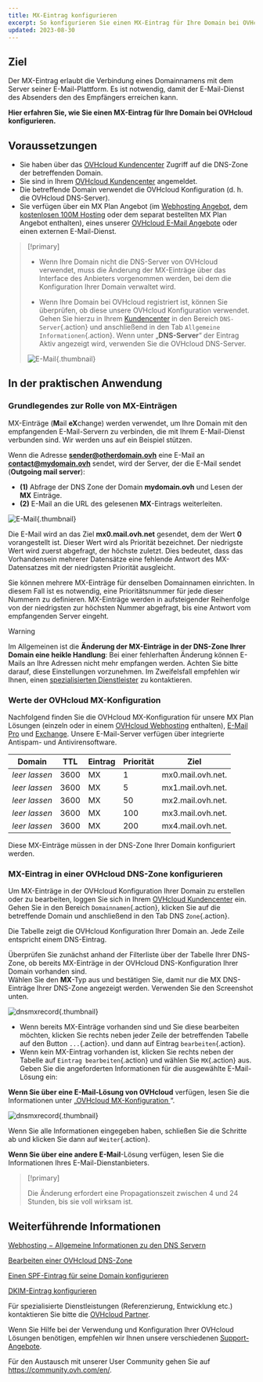 ```yaml
---
title: MX-Eintrag konfigurieren
excerpt: So konfigurieren Sie einen MX-Eintrag für Ihre Domain bei OVHcloud
updated: 2023-08-30
---
```


## Ziel

Der MX-Eintrag erlaubt die Verbindung eines Domainnamens mit dem Server seiner E-Mail-Plattform. Es ist notwendig, damit der E-Mail-Dienst des Absenders den des Empfängers erreichen kann.

**Hier erfahren Sie, wie Sie einen MX-Eintrag für Ihre Domain bei OVHcloud konfigurieren.**

## Voraussetzungen

- Sie haben über das [OVHcloud Kundencenter](https://www.ovh.com/auth/?action=gotomanager&from=https://www.ovh.de/&ovhSubsidiary=de) Zugriff auf die DNS-Zone der betreffenden Domain.
- Sie sind in Ihrem [OVHcloud Kundencenter](https://www.ovh.com/auth/?action=gotomanager&from=https://www.ovh.de/&ovhSubsidiary=de) angemeldet.
- Die betreffende Domain verwendet die OVHcloud Konfiguration (d. h. die OVHcloud DNS-Server).
- Sie verfügen über ein MX Plan Angebot (im [Webhosting Angebot](https://www.ovhcloud.com/de/web-hosting/), dem [kostenlosen 100M Hosting](https://www.ovhcloud.com/de/domains/free-web-hosting/) oder dem separat bestellten MX Plan Angebot enthalten), eines unserer [OVHcloud E-Mail Angebote](https://www.ovhcloud.com/de/emails/) oder einen externen E-Mail-Dienst.

> [!primary]
>
> - Wenn Ihre Domain nicht die DNS-Server von OVHcloud verwendet, muss die Änderung der MX-Einträge über das Interface des Anbieters vorgenommen werden, bei dem die Konfiguration Ihrer Domain verwaltet wird.
>
> - Wenn Ihre Domain bei OVHcloud registriert ist, können Sie überprüfen, ob diese unsere OVHcloud Konfiguration verwendet. Gehen Sie hierzu in Ihrem [Kundencenter](https://www.ovh.com/auth/?action=gotomanager&from=https://www.ovh.de/&ovhSubsidiary=de) in den Bereich `DNS-Server`{.action} und anschließend in den Tab `Allgemeine Informationen`{.action}. Wenn unter „**DNS-Server**“ der Eintrag Aktiv angezeigt wird, verwenden Sie die OVHcloud DNS-Server.
>
> ![E-Mail](images/email-dns-conf-mx00.png){.thumbnail}

## In der praktischen Anwendung

### Grundlegendes zur Rolle von MX-Einträgen 

MX-Einträge (**M**ail **eX**change) werden verwendet, um Ihre Domain mit den empfangenden E-Mail-Servern zu verbinden, die mit Ihrem E-Mail-Dienst verbunden sind. Wir werden uns auf ein Beispiel stützen.

Wenn die Adresse **sender@otherdomain.ovh** eine E-Mail an **contact@mydomain.ovh** sendet, wird der Server, der die E-Mail sendet (**Outgoing mail server**):
- **(1)** Abfrage der DNS Zone der Domain **mydomain.ovh** und Lesen der **MX** Einträge.
- **(2)** E-Mail an die URL des gelesenen **MX**-Eintrags weiterleiten.

![E-Mail](images/email-dns-conf-mx01.png){.thumbnail}

Die E-Mail wird an das Ziel **mx0.mail.ovh.net** gesendet, dem der Wert **0** vorangestellt ist. Dieser Wert wird als Priorität bezeichnet. Der niedrigste Wert wird zuerst abgefragt, der höchste zuletzt. Dies bedeutet, dass das Vorhandensein mehrerer Datensätze eine fehlende Antwort des MX-Datensatzes mit der niedrigsten Priorität ausgleicht.

Sie können mehrere MX-Einträge für denselben Domainnamen einrichten. In diesem Fall ist es notwendig, eine Prioritätsnummer für jede dieser Nummern zu definieren. MX-Einträge werden in aufsteigender Reihenfolge von der niedrigsten zur höchsten Nummer abgefragt, bis eine Antwort vom empfangenden Server eingeht.

> [!warning]
>
> Im Allgemeinen ist die **Änderung der MX-Einträge in der DNS-Zone Ihrer Domain eine heikle Handlung**: Bei einer fehlerhaften Änderung können E-Mails an Ihre Adressen nicht mehr empfangen werden. Achten Sie bitte darauf, diese Einstellungen vorzunehmen.
> Im Zweifelsfall empfehlen wir Ihnen, einen [spezialisierten Dienstleister](https://partner.ovhcloud.com/fr/directory/) zu kontaktieren.

### Werte der OVHcloud MX-Konfiguration <a name="mxovhcloud"></a>

Nachfolgend finden Sie die OVHcloud MX-Konfiguration für unsere MX Plan Lösungen (einzeln oder in einem [OVHcloud Webhosting](https://www.ovhcloud.com/de/web-hosting/) enthalten), [E-Mail Pro](https://www.ovhcloud.com/de/emails/email-pro/) und [Exchange](https://www.ovhcloud.com/de/emails/). Unsere E-Mail-Server verfügen über integrierte Antispam- und Antivirensoftware.

|Domain|TTL|Eintrag|Priorität|Ziel|
|---|---|---|---|---|
|*leer lassen*|3600|MX|1|mx0.mail.ovh.net.|
|*leer lassen*|3600|MX|5|mx1.mail.ovh.net.|
|*leer lassen*|3600|MX|50|mx2.mail.ovh.net.|
|*leer lassen*|3600|MX|100|mx3.mail.ovh.net.|
|*leer lassen*|3600|MX|200|mx4.mail.ovh.net.|

Diese MX-Einträge müssen in der DNS-Zone Ihrer Domain konfiguriert werden.

### MX-Eintrag in einer OVHcloud DNS-Zone konfigurieren

Um MX-Einträge in der OVHcloud Konfiguration Ihrer Domain zu erstellen oder zu bearbeiten, loggen Sie sich in Ihrem [OVHcloud Kundencenter](https://www.ovh.com/auth/?action=gotomanager&from=https://www.ovh.de/&ovhSubsidiary=de) ein. Gehen Sie in den Bereich `Domainnamen`{.action}, klicken Sie auf die betreffende Domain und anschließend in den Tab DNS `Zone`{.action}.

Die Tabelle zeigt die OVHcloud Konfiguration Ihrer Domain an. Jede Zeile entspricht einem DNS-Eintrag.

Überprüfen Sie zunächst anhand der Filterliste über der Tabelle Ihrer DNS-Zone, ob bereits MX-Einträge in der OVHcloud DNS-Konfiguration Ihrer Domain vorhanden sind.<br>
Wählen Sie den **MX**-Typ aus und bestätigen Sie, damit nur die MX DNS-Einträge Ihrer DNS-Zone angezeigt werden. Verwenden Sie den Screenshot unten.

![dnsmxrecord](images/mx-records-dns-zone.png){.thumbnail}

- Wenn bereits MX-Einträge vorhanden sind und Sie diese bearbeiten möchten, klicken Sie rechts neben jeder Zeile der betreffenden Tabelle auf den Button `...`{.action}. und dann auf Eintrag `bearbeiten`{.action}.
- Wenn kein MX-Eintrag vorhanden ist, klicken Sie rechts neben der Tabelle auf `Eintrag bearbeiten`{.action} und wählen Sie `MX`{.action} aus. Geben Sie die angeforderten Informationen für die ausgewählte E-Mail-Lösung ein:

**Wenn Sie über eine E-Mail-Lösung von OVHcloud** verfügen, lesen Sie die Informationen unter „[OVHcloud MX-Konfiguration ](#mxovhcloud)“.

![dnsmxrecord](images/mx-records-dns-zone-modif.png){.thumbnail}

Wenn Sie alle Informationen eingegeben haben, schließen Sie die Schritte ab und klicken Sie dann auf `Weiter`{.action}.

**Wenn Sie über eine andere E-Mail**-Lösung verfügen, lesen Sie die Informationen Ihres E-Mail-Dienstanbieters.

> [!primary]
>
> Die Änderung erfordert eine Propagationszeit zwischen 4 und 24 Stunden, bis sie voll wirksam ist.
>

## Weiterführende Informationen

[Webhosting − Allgemeine Informationen zu den DNS Servern](/pages/web_cloud/domains/dns_server_general_information)

[Bearbeiten einer OVHcloud DNS-Zone](/pages/web_cloud/domains/dns_zone_edit)

[Einen SPF-Eintrag für seine Domain konfigurieren](/pages/web_cloud/domains/dns_zone_spf)

[DKIM-Eintrag konfigurieren](/pages/web_cloud/domains/dns_zone_dkim)

Für spezialisierte Dienstleistungen (Referenzierung, Entwicklung etc.) kontaktieren Sie bitte die [OVHcloud Partner](https://partner.ovhcloud.com/de/).

Wenn Sie Hilfe bei der Verwendung und Konfiguration Ihrer OVHcloud Lösungen benötigen, empfehlen wir Ihnen unsere verschiedenen [Support-Angebote](https://www.ovhcloud.com/de/support-levels/).

Für den Austausch mit unserer User Community gehen Sie auf <https://community.ovh.com/en/>.
